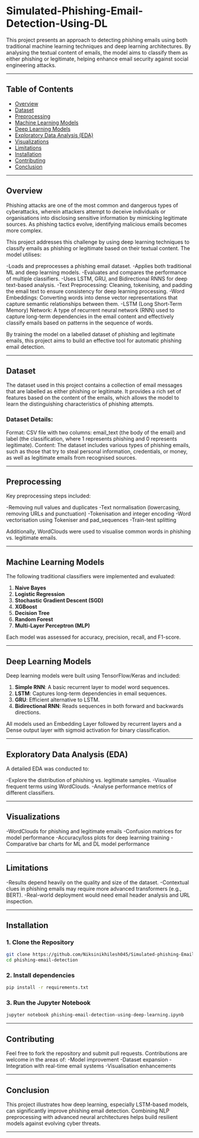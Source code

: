 # Simulated-Phishing-Email-Detection-Using-DL
This project presents an approach to detecting phishing emails using both traditional machine learning techniques and deep learning architectures. By analysing the textual content of emails, the model aims to classify them as either phishing or legitimate, helping enhance email security against social engineering attacks.

---

## Table of Contents
- [Overview](#overview)
- [Dataset](#dataset)
- [Preprocessing](#preprocessing)
- [Machine Learning Models](#machine-learning-models)
- [Deep Learning Models](#deep-learning-models)
- [Exploratory Data Analysis (EDA)](#exploratory-data-analysis-(EDA))
- [Visualizations](#visualizations)
- [Limitations](#limitations)
- [Installation](#installation)
- [Contributing](#contributing)
- [Conclusion](#conclusion)

---

## Overview

Phishing attacks are one of the most common and dangerous types of cyberattacks, wherein attackers attempt to deceive individuals or organisations into disclosing sensitive information by mimicking legitimate sources. As phishing tactics evolve, identifying malicious emails becomes more complex.

This project addresses this challenge by using deep learning techniques to classify emails as phishing or legitimate based on their textual content. The model utilises:

-Loads and preprocesses a phishing email dataset.
-Applies both traditional ML and deep learning models.
-Evaluates and compares the performance of multiple classifiers.
-Uses LSTM, GRU, and Bidirectional RNNS for deep text-based analysis.
-Text Preprocessing: Cleaning, tokenising, and padding the email text to ensure consistency for deep learning processing.
-Word Embeddings: Converting words into dense vector representations that capture semantic relationships between them.
-LSTM (Long Short-Term Memory) Network: A type of recurrent neural network (RNN) used to capture long-term dependencies in the email content and effectively classify emails based on patterns in the sequence of words.

By training the model on a labelled dataset of phishing and legitimate emails, this project aims to build an effective tool for automatic phishing email detection.

---

## Dataset

The dataset used in this project contains a collection of email messages that are labelled as either phishing or legitimate. It provides a rich set of features based on the content of the emails, which allows the model to learn the distinguishing characteristics of phishing attempts.

### Dataset Details:

Format: CSV file with two columns: email_text (the body of the email) and label (the classification, where 1 represents phishing and 0 represents legitimate).
Content: The dataset includes various types of phishing emails, such as those that try to steal personal information, credentials, or money, as well as legitimate emails from recognised sources.

---

## Preprocessing

Key preprocessing steps included:

-Removing null values and duplicates
-Text normalisation (lowercasing, removing URLs and punctuation)
-Tokenisation and integer encoding
-Word vectorisation using Tokeniser and pad_sequences
-Train-test splitting

Additionally, WordClouds were used to visualise common words in phishing vs. legitimate emails.

---

## Machine Learning Models

The following traditional classifiers were implemented and evaluated:

1. **Naive Bayes**
2. **Logistic Regression**
3. **Stochastic Gradient Descent (SGD)**
4. **XGBoost**
5. **Decision Tree**
6. **Random Forest**
7. **Multi-Layer Perceptron (MLP)**

Each model was assessed for accuracy, precision, recall, and F1-score.

---

## Deep Learning Models

Deep learning models were built using TensorFlow/Keras and included:

1. **Simple RNN**: A basic recurrent layer to model word sequences.
2. **LSTM**: Captures long-term dependencies in email sequences.
3. **GRU**: Efficient alternative to LSTM.
4. **Bidirectional RNN**: Reads sequences in both forward and backwards directions.

All models used an Embedding Layer followed by recurrent layers and a Dense output layer with sigmoid activation for binary classification.

---

## Exploratory Data Analysis (EDA)

A detailed EDA was conducted to:

-Explore the distribution of phishing vs. legitimate samples.
-Visualise frequent terms using WordClouds.
-Analyse performance metrics of different classifiers.

---

## Visualizations

-WordClouds for phishing and legitimate emails
-Confusion matrices for model performance
-Accuracy/loss plots for deep learning training
-Comparative bar charts for ML and DL model performance

---

## Limitations

-Results depend heavily on the quality and size of the dataset.
-Contextual clues in phishing emails may require more advanced transformers (e.g., BERT).
-Real-world deployment would need email header analysis and URL inspection.

---

## Installation

### 1. Clone the Repository

```bash
git clone https://github.com/Niksinikhilesh045/Simulated-phishing-Email-detection-Using-DL.git
cd phishing-email-detection
```

### 2. Install dependencies

```bash
pip install -r requirements.txt
```

### 3. Run the Jupyter Notebook

```bash
jupyter notebook phishing-email-detection-using-deep-learning.ipynb
```

---

## Contributing

Feel free to fork the repository and submit pull requests. Contributions are welcome in the areas of:
-Model improvement
-Dataset expansion
-Integration with real-time email systems
-Visualisation enhancements

---

## Conclusion

This project illustrates how deep learning, especially LSTM-based models, can significantly improve phishing email detection. Combining NLP preprocessing with advanced neural architectures helps build resilient models against evolving cyber threats.

---
